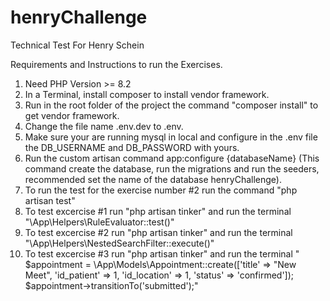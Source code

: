 # henryChallenge
Technical Test For Henry Schein

Requirements and Instructions to run the Exercises.

1. Need PHP Version >= 8.2
2. In a Terminal, install composer to install vendor framework.
3. Run in the root folder of the project the command "composer install" to get vendor framework.
3. Change the file name .env.dev to .env.
4. Make sure your are running mysql in local and configure in the .env file the DB_USERNAME and DB_PASSWORD with yours. 
5. Run the custom artisan command app:configure {databaseName} (This command create the database, run the migrations and run the seeders, recommended set the name of the database henryChallenge).
6. To run the test for the exercise number #2 run the command "php artisan test"
7. To test excercise #1 run "php artisan tinker" and run the terminal "\App\Helpers\RuleEvaluator::test()"
8. To test excercise #2 run "php artisan tinker" and run the terminal "\App\Helpers\NestedSearchFilter::execute()"
9. To test excercise #3 run "php artisan tinker" and run the terminal " $appointment = \App\Models\Appointment::create(['title' => "New Meet", 'id_patient' => 1, 'id_location' => 1, 'status' => 'confirmed']); $appointment->transitionTo('submitted');"
